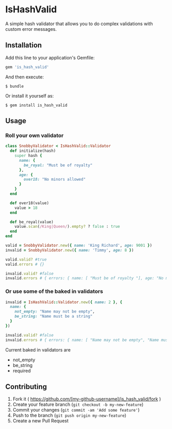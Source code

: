 # IsHashValid

A simple hash validator that allows you to do complex validations with custom error messages.

## Installation

Add this line to your application's Gemfile:

```ruby
gem 'is_hash_valid'
```

And then execute:

    $ bundle

Or install it yourself as:

    $ gem install is_hash_valid

## Usage

### Roll your own validator 

```ruby
class SnobbyValidator < IsHashValid::Validator
  def initialize(hash)
    super hash {
      name: {
        be_royal: "Must be of royalty"
      },
      age: {
        over18: "No minors allowed"
      }
    }
  end

  def over18(value)
    value > 18
  end

  def be_royal(value)
    value.scan(/King|Queen/).empty? ? false : true
  end
end

valid = SnobbyValidator.new({ name: 'King Richard', age: 9001 })
invalid = SnobbyValidator.new({ name: 'Timmy', age: 8 })

valid.valid? #true
valid.errors # {}

invalid.valid? #false
invalid.errors # { errors: { name: [ "Must be of royalty "], age: "No minors allowed" } }

```

### Or use some of the baked in validators

```ruby
invalid = IsHashValid::Validator.new({ name: 2 }, { 
  name: {
    not_empty: "Name may not be empty",
    be_string: "Name must be a string"
  } 
})

invalid.valid? #false
invalid.errors # { errors: { name: [ "Name may not be empty", "Name must be a string" ] } }
```

Current baked in validators are 

* not_empty
* be_string
* required

## Contributing

1. Fork it ( https://github.com/[my-github-username]/is_hash_valid/fork )
2. Create your feature branch (`git checkout -b my-new-feature`)
3. Commit your changes (`git commit -am 'Add some feature'`)
4. Push to the branch (`git push origin my-new-feature`)
5. Create a new Pull Request
